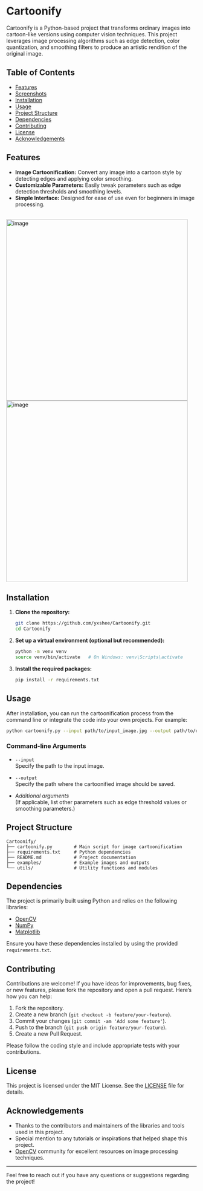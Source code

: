 
# Cartoonify

Cartoonify is a Python-based project that transforms ordinary images into cartoon-like versions using computer vision techniques. This project leverages image processing algorithms such as edge detection, color quantization, and smoothing filters to produce an artistic rendition of the original image.

## Table of Contents

- [Features](#features)
- [Screenshots](#screenshots)
- [Installation](#installation)
- [Usage](#usage)
- [Project Structure](#project-structure)
- [Dependencies](#dependencies)
- [Contributing](#contributing)
- [License](#license)
- [Acknowledgements](#acknowledgements)

## Features

- **Image Cartoonification:** Convert any image into a cartoon style by detecting edges and applying color smoothing.
- **Customizable Parameters:** Easily tweak parameters such as edge detection thresholds and smoothing levels.
- **Simple Interface:** Designed for ease of use even for beginners in image processing.

<br>
<img width="480" alt="image" src="https://github.com/user-attachments/assets/0f96921e-e433-4c9c-90c2-f0cd6b551b50" />
<img width="480" height="480" alt="image" src="https://github.com/user-attachments/assets/f0c87486-a484-45e3-848c-976f650d153e" />

<br>

## Installation

1. **Clone the repository:**

   ```bash
   git clone https://github.com/yxshee/Cartoonify.git
   cd Cartoonify
   ```

2. **Set up a virtual environment (optional but recommended):**

   ```bash
   python -m venv venv
   source venv/bin/activate   # On Windows: venv\Scripts\activate
   ```

3. **Install the required packages:**

   ```bash
   pip install -r requirements.txt
   ```

## Usage

After installation, you can run the cartoonification process from the command line or integrate the code into your own projects. For example:

```bash
python cartoonify.py --input path/to/input_image.jpg --output path/to/output_image.jpg
```

### Command-line Arguments

- `--input`  
  Specify the path to the input image.

- `--output`  
  Specify the path where the cartoonified image should be saved.

- _Additional arguments_  
  (If applicable, list other parameters such as edge threshold values or smoothing parameters.)

## Project Structure

```plaintext
Cartoonify/
├── cartoonify.py        # Main script for image cartoonification
├── requirements.txt     # Python dependencies
├── README.md            # Project documentation
├── examples/            # Example images and outputs
└── utils/               # Utility functions and modules
```

## Dependencies

The project is primarily built using Python and relies on the following libraries:

- [OpenCV](https://opencv.org/)
- [NumPy](https://numpy.org/)
- [Matplotlib](https://matplotlib.org/) 

Ensure you have these dependencies installed by using the provided `requirements.txt`.

## Contributing

Contributions are welcome! If you have ideas for improvements, bug fixes, or new features, please fork the repository and open a pull request. Here’s how you can help:

1. Fork the repository.
2. Create a new branch (`git checkout -b feature/your-feature`).
3. Commit your changes (`git commit -am 'Add some feature'`).
4. Push to the branch (`git push origin feature/your-feature`).
5. Create a new Pull Request.

Please follow the coding style and include appropriate tests with your contributions.

## License

This project is licensed under the MIT License. See the [LICENSE](LICENSE) file for details.

## Acknowledgements

- Thanks to the contributors and maintainers of the libraries and tools used in this project.
- Special mention to any tutorials or inspirations that helped shape this project.
- [OpenCV](https://opencv.org/) community for excellent resources on image processing techniques.

---

Feel free to reach out if you have any questions or suggestions regarding the project!
